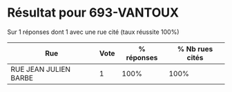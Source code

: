# Résultat pour 693-VANTOUX

Sur 1 réponses dont 1 avec une rue cité (taux réussite 100%)

| Rue | Vote | % réponses | % Nb rues cités|
|-----|------|------------|----------------|
| RUE JEAN JULIEN BARBE | 1 | 100% | 100%|
